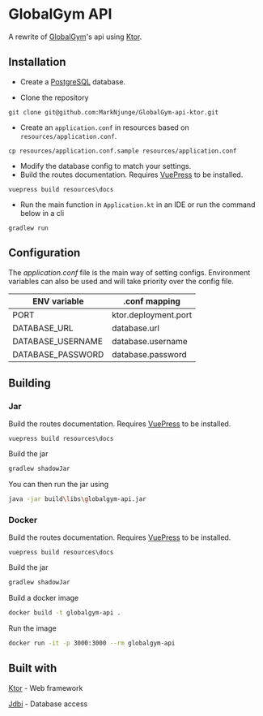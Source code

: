
# GlobalGym API
A rewrite of [GlobalGym](https://github.com/MarkNjunge/GlobalGym-Android)'s api using [Ktor](https://ktor.io).

## Installation
- Create a [PostgreSQL](https://www.postgresql.org/) database.

- Clone the repository
```
git clone git@github.com:MarkNjunge/GlobalGym-api-ktor.git
```

- Create an `application.conf` in resources based on `resources/application.conf`.
```
cp resources/application.conf.sample resources/application.conf
```
- Modify the database config to match your settings.
- Build the routes documentation.  Requires [VuePress](https://vuepress.vuejs.org/) to be installed.
```
vuepress build resources\docs
```
- Run the main function in `Application.kt` in an IDE or run the command below in a cli
```
gradlew run
```

## Configuration

The _application.conf_ file is the main way of setting configs. Environment variables can also be used and will take
priority over the config file.

| ENV variable      | .conf mapping               |
| ----------------- | --------------------------- |
| PORT              | ktor.deployment.port        |
| DATABASE_URL      | database.url                |
| DATABASE_USERNAME | database.username           |
| DATABASE_PASSWORD | database.password           |

## Building
### Jar
Build the routes documentation.  Requires [VuePress](https://vuepress.vuejs.org/) to be installed.
```
vuepress build resources\docs
```
Build the jar
```Bash
gradlew shadowJar
```
You can then run the jar using
```Bash
java -jar build\libs\globalgym-api.jar
```
### Docker
Build the routes documentation.  Requires [VuePress](https://vuepress.vuejs.org/) to be installed.
```
vuepress build resources\docs
```
Build the jar
```Bash
gradlew shadowJar
```
Build a docker image
```Bash
docker build -t globalgym-api .
```
Run the image
```Bash
docker run -it -p 3000:3000 --rm globalgym-api
```
## Built with
[Ktor](https://ktor.io/) - Web framework

[Jdbi](https://github.com/jdbi/jdbi) - Database access
